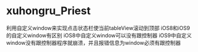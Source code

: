 # xuhongru_Priest
利用自定义window来实现点击状态栏使当前tableView滚动到顶部
iOS8和iOS9的自定义window有区别
iOS8中自定义window可以没有跟控制器
iOS9中自定义window没有跟控制器程序就崩溃，并且报错信息为window必须有跟控制器
